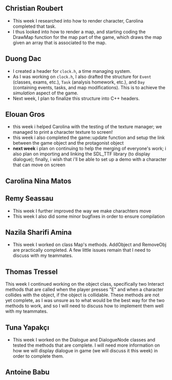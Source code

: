 ## Christian Roubert
- This week I researched into how to render character, Carolina completed that task.
- I thus looked into how to render a map, and starting coding the DrawMap function for the map part of the game, which draws the map given an array that is associated to the map.

## Duong Dac
- I created a header for `clock.h`, a time managing system.
- As I was working on `clock.h`, I also drafted the structure for `Event` (classes, exams, etc.), `Task` (analysis homework, etc.), and `Day` (containing events, tasks, and map modifications). This is to achieve the *simulation* aspect of the game.
- Next week, I plan to finalize this structure into C++ headers.

## Elouan Gros
- this week i helped Carolina with the testing of the texture manager; we managed to print a character texture to screen!
- this week i also completed the game::update function and setup the link between the game object and the protagonist object
- **next week** i plan on continuing to help the merging of everyone's work; i also plan on importing and linking the 
SDL_TTF library (to display dialogue); finally, i wish that i'll be able to set up a demo with a character that can move 
  on screen

## Carolina Nina Matos


## Remy Seassau
- This week I further improved the way we make charachters move
- This week I also did some minor bugfixes in order to ensure compilation

## Nazila Sharifi Amina
- This week I worked on class Map's methods. AddObject and RemoveObj are practically completed. A few little issues remain that I need to discuss with my teammates.

## Thomas Tressel
This week I continued working on the object class, specifically two Interact methods that are called when the player presses "E" and when a character collides with the object, if the object is collidable. These methods are not yet complete, as I was unsure as to what would be the best way for the two methods to work, and so I will need to discuss how to implement them well with my teammates.

## Tuna Yapakçı
- This week I worked on the Dialogue and DialogueNode classes and tested the methods that are complete. I will need more information on how we will display dialogue in game (we will discuss it this week) in order to complete them.

## Antoine Babu

